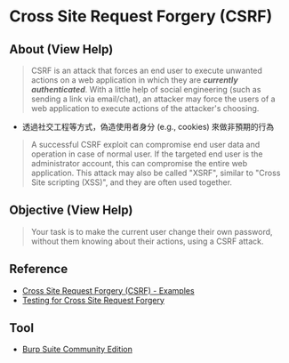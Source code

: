 # Cross Site Request Forgery (CSRF)

## About (View Help)

> CSRF is an attack that forces an end user to execute unwanted actions on a web application in which they are ***currently authenticated***. With a little help of social engineering (such as sending a link via email/chat), an attacker may force the users of a web application to execute actions of the attacker's choosing.
- 透過社交工程等方式，偽造使用者身分 (e.g., cookies) 來做非預期的行為
> A successful CSRF exploit can compromise end user data and operation in case of normal user. If the targeted end user is the administrator account, this can compromise the entire web application.
> This attack may also be called "XSRF", similar to "Cross Site scripting (XSS)", and they are often used together.

## Objective (View Help)

> Your task is to make the current user change their own password, without them knowing about their actions, using a CSRF attack.

## Reference

- [Cross Site Request Forgery (CSRF) - Examples](https://owasp.org/www-community/attacks/csrf)
- [Testing for Cross Site Request Forgery](https://owasp.org/www-project-web-security-testing-guide/latest/4-Web_Application_Security_Testing/06-Session_Management_Testing/05-Testing_for_Cross_Site_Request_Forgery)

## Tool

- [Burp Suite Community Edition](https://portswigger.net/burp/communitydownload)